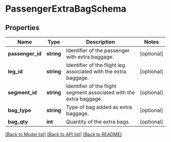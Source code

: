 # PassengerExtraBagSchema

## Properties
Name | Type | Description | Notes
------------ | ------------- | ------------- | -------------
**passenger_id** | **string** | Identifier of the passenger with extra baggage. | [optional] 
**leg_id** | **string** | Identifier of the flight leg associated with the extra baggage. | [optional] 
**segment_id** | **string** | Identifier of the flight segment associated with the extra baggage. | [optional] 
**bag_type** | **string** | Type of bag added as extra baggage. | [optional] 
**bag_qty** | **int** | Quantity of the extra bags. | [optional] 

[[Back to Model list]](../../README.md#documentation-for-models) [[Back to API list]](../../README.md#documentation-for-api-endpoints) [[Back to README]](../../README.md)


